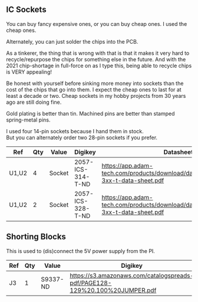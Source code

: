 
## IC Sockets

You can buy fancy expensive ones, or you can buy cheap ones.
I used the cheap ones.  

Alternately, you can just solder the chips into the PCB.

As a tinkerer, the thing that is wrong with that is that it makes it very hard to 
recycle/repurpose the chips for something else in the future.  And with the 2021
chip-shortage in full-force on as I type this, being able to recycle chips is 
VERY appealing!

Be honest with yourself before sinking more money into sockets than the cost of the chips 
that go into them.  I expect the cheap ones to last for at least a decade or two.  Cheap
sockets in my hobby projects from 30 years ago are still doing fine.

Gold plating is better than tin.  Machined pins are better than
stamped spring-metal pins. 

I used four 14-pin sockets because I hand them in stock.  
But you can alternately order two 28-pin sockets if you prefer.

Ref | Qty | Value | Digikey | Datasheet | Description
----|-----|-------|---------|-----------|------------
U1,U2 | 4 | Socket | 2057-ICS-314-T-ND | https://app.adam-tech.com/products/download/data_sheet/199582/ics-3xx-t-data-sheet.pdf | DIP-14
U1,U2 | 2 | Socket | 2057-ICS-328-T-ND | https://app.adam-tech.com/products/download/data_sheet/199582/ics-3xx-t-data-sheet.pdf | DIP-28

## Shorting Blocks

This is used to (dis)connect the 5V power supply from the PI.

Ref | Qty | Value | Digikey | Datasheet | Description
----|-----|-------|---------|-----------|------------
J3 | 1 | S9337-ND | https://s3.amazonaws.com/catalogspreads-pdf/PAGE128-129%20.100%20JUMPER.pdf | Shorting Block | Shorting Jumper
